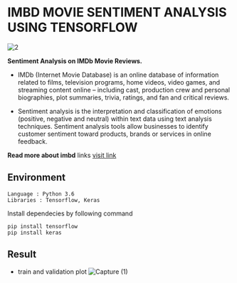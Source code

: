 # IMBD MOVIE SENTIMENT ANALYSIS USING TENSORFLOW

![2](https://user-images.githubusercontent.com/68493507/88471720-f2108880-cf29-11ea-8022-282de46bf2a8.PNG)


**Sentiment Analysis on IMDb Movie Reviews.** 

- IMDb (Internet Movie Database) is an online database of information related to films, television programs, home videos, video games, and streaming content online – including cast, production crew and personal biographies, plot summaries, trivia, ratings, and fan and critical reviews.

- Sentiment analysis is the interpretation and classification of emotions (positive, negative and neutral) within text data using text analysis techniques. Sentiment analysis tools allow businesses to identify customer sentiment toward products, brands or services in online feedback.

**Read more about imbd**
links [visit link](https://en.wikipedia.org/wiki/IMDb#:~:text=IMDb%20(Internet%20Movie%20Database)%20is,and%20fan%20and%20critical%20reviews.)


## Environment
```
Language : Python 3.6
Libraries : Tensorflow, Keras
```
Install dependecies by following command
 ```
 pip install tensorflow
 pip install keras
 ```
 
 ## Result 
 - train and validation plot
 ![Capture (1)](https://user-images.githubusercontent.com/68493507/88472087-2fc2e080-cf2d-11ea-8791-41f99c8bd39b.JPG)
